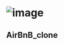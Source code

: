 # ![image](https://user-images.githubusercontent.com/101451046/188028140-a7a17665-d451-4f43-a101-c761c04f0d9d.png)
## AirBnB_clone
